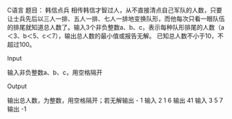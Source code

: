 C语言
题目：
韩信点兵
相传韩信才智过人，从不直接清点自己军队的人数，只要让士兵先后以三人一排、五人一排、七人一排地变换队形，而他每次只看一眼队伍的排尾就知道总人数了。输入3个非负整数a、b、c，表示每种队形排尾的人数（a＜3、b＜5、c＜7），输出总人数的最小值或报告无解。
已知总人数不小于10，不超过100。

Input

输入非负整数a、b、c，用空格隔开

Output

输出总人数，为整数，用空格隔开；若无解输出 - 1
输入
2 1 6
输出
41
输入
3 5 7
输出
-1

